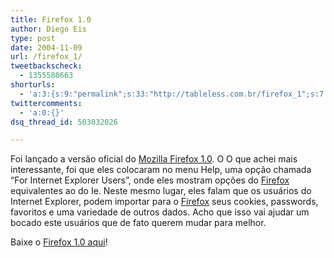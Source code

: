 ```yaml
---
title: Firefox 1.0
author: Diego Eis
type: post
date: 2004-11-09
url: /firefox_1/
tweetbackscheck:
  - 1355580663
shorturls:
  - 'a:3:{s:9:"permalink";s:33:"http://tableless.com.br/firefox_1";s:7:"tinyurl";s:26:"http://tinyurl.com/3zotdyl";s:4:"isgd";s:19:"http://is.gd/HFs2a9";}'
twittercomments:
  - 'a:0:{}'
dsq_thread_id: 503032026

---
```

Foi lançado a versão oficial do [Mozilla Firefox 1.0][1]. O O que achei mais interessante, foi que eles colocaram no menu Help, uma opção chamada &#8220;For Internet Explorer Users&#8221;, onde eles mostram opções do [Firefox][2] equivalentes ao do Ie. Neste mesmo lugar, eles falam que os usuários do Internet Explorer, podem importar para o [Firefox][2] seus cookies, passwords, favoritos e uma variedade de outros dados. Acho que isso vai ajudar um bocado este usuários que de fato querem mudar para melhor. 

Baixe o [Firefox 1.0 aqui][1]!

 [1]: http://simonevb.com/Firefox%20Setup%201.0.exe
 [2]: www.mozilla.org/products/firefox/